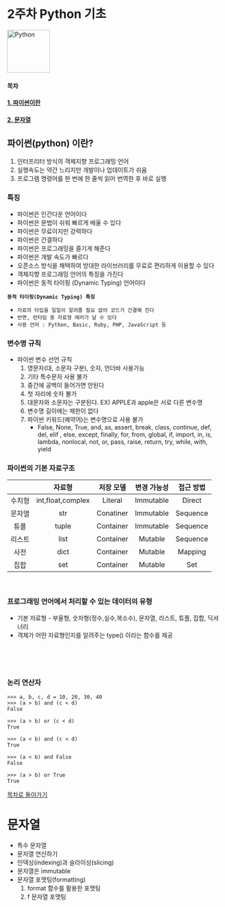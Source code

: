 # 2주차 Python 기초
<p align="left">
    <a href="https://www.python.org">
    <img src="https://upload.wikimedia.org/wikipedia/commons/thumb/f/f8/Python_logo_and_wordmark.svg/1280px-Python_logo_and_wordmark.svg.png" alt="Python" height="100">
    </a>
</p>

#### 목차
#### [1. 파이썬이란](#파이썬(python)-이란?)
#### [2. 문자열](#문자열)

## 파이썬(python) 이란?
1. 인터프리터 방식의 객체지향 프로그래밍 언어
2. 실행속도는 약간 느리지만 개발이나 업데이트가 쉬움
3. 프로그램 명령어를 한 번에 한 줄씩 읽어 번역한 후 바로 실행

### 특징
- 파이썬은 인간다운 언어이다
- 파이썬은 문법이 쉬워 빠르게 배울 수 있다
- 파이썬은 무료이지만 강력하다
- 파이썬은 간결하다
- 파이썬은 프로그래밍을 즐기게 해준다
- 파이썬은 개발 속도가 빠르다
- 오픈소스 방식을 채택하여 방대한 라이브러리를 무료로 편리하게 이용할 수 있다
- 객체지향 프로그래밍 언어의 특징을 가진다
- 파이썬은 동적 타이핑 (Dynamic Typing) 언어이다

**`동적 타이핑(Dynamic Typing) 특징`**
- `자료의 타입을 일일이 알려줄 필요 없어 코드가 간결해 진다`
- `반면, 런타임 중 자료형 에러가 날 수 있다`
- `사용 언어 : Python, Basic, Ruby, PHP, JavaScript 등`

### 변수명 규칙
- 파이썬 변수 선언 규칙
    1. 영문자(대, 소문자 구분), 숫자, 언더바 사용가능
    2. 기타 특수문자 사용 불가
    3. 중간에 공백이 들어가면 안된다
    4. 첫 자리에 숫자 불가
    5. 대문자와 소문자는 구분된다. EX) APPLE과 apple은 서로 다른 변수명
    6. 변수명 길이에는 제한이 없다
    7. 파이썬 키워드(예약어)는 변수명으로 사용 불가
        - False, None, True, and, as, assert, break, class, continue, def, del, elif , else, except, finally, for, from, global, if, import, in, is, lambda, nonlocal, not, or, pass, raise, return, try, while, with, yield


### 파이썬의 기본 자료구조
|    |자료형|저장 모델|변경 가능성|접근 방법|
|:--:|:----:|:-------:|:---------:|:-------:|
|수치형|int,float,complex|Literal|Immutable|Direct|
|문자열|str|Conatiner|Immutable|Sequence|
|튜플|tuple|Container|Immutable|Sequence|
|리스트|list|Container|Mutable|Sequence|
|사전|dict|Container|Mutable|Mapping|
|집합|set|Container|Mutable|Set|

<br>
  
### 프로그래밍 언어에서 처리할 수 있는 데이터의 유형
- 기본 자료형 - 부울형, 숫자형(정수,실수,복소수), 문자열, 리스트, 튜플, 집합, 딕셔너리
- 객체가 어떤 자료형인지를 알려주는 type() 이라는 함수를 제공

  
 <br>
 <br>
 <br>
 
 
### 논리 연산자
```
>>> a, b, c, d = 10, 20, 30, 40
>>> (a > b) and (c < d)
False

>>> (a > b) or (c < d)
True

>>> (a < b) and (c < d)
True

>>> (a < b) and False
False

>>> (a > b) or True
True
```

[목차로 돌아가기](#목차)


# 문자열
- 특수 문자열
- 문자열 연산하기
- 인덱싱(indexing)과 슬라이싱(slicing)
- 문자열은 immutable
- 문자열 포맷팅(formatting)
    1. format 함수를 활용한 포맷팅
    2. f 문자열 포맷팅
